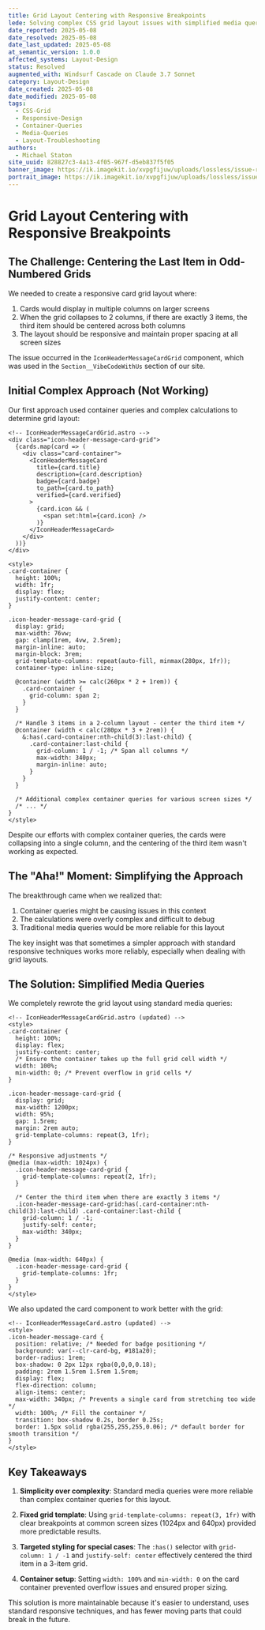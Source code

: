 ```yaml
---
title: Grid Layout Centering with Responsive Breakpoints
lede: Solving complex CSS grid layout issues with simplified media queries
date_reported: 2025-05-08
date_resolved: 2025-05-08
date_last_updated: 2025-05-08
at_semantic_version: 1.0.0
affected_systems: Layout-Design
status: Resolved
augmented_with: Windsurf Cascade on Claude 3.7 Sonnet
category: Layout-Design
date_created: 2025-05-08
date_modified: 2025-05-08
tags:
  - CSS-Grid
  - Responsive-Design
  - Container-Queries
  - Media-Queries
  - Layout-Troubleshooting
authors:
  - Michael Staton
site_uuid: 828827c3-4a13-4f05-967f-d5eb837f5f05
banner_image: https://ik.imagekit.io/xvpgfijuw/uploads/lossless/issue-resolutions/2025-05-10_banner_image_Grid-Layout-Centering-with-Responsive-Breakpoints_a931cb60-b1d4-4bf0-8745-6f5dc690564a_W60ZYjAHw.webp
portrait_image: https://ik.imagekit.io/xvpgfijuw/uploads/lossless/issue-resolutions/2025-05-10_portrait_image_Grid-Layout-Centering-with-Responsive-Breakpoints_8f0b56c3-d7cb-439f-9aa0-048b3f3b29af_ticz-L5a5q.webp
---
```


# Grid Layout Centering with Responsive Breakpoints

## The Challenge: Centering the Last Item in Odd-Numbered Grids

We needed to create a responsive card grid layout where:
1. Cards would display in multiple columns on larger screens
2. When the grid collapses to 2 columns, if there are exactly 3 items, the third item should be centered across both columns
3. The layout should be responsive and maintain proper spacing at all screen sizes

The issue occurred in the `IconHeaderMessageCardGrid` component, which was used in the `Section__VibeCodeWithUs` section of our site.

## Initial Complex Approach (Not Working)

Our first approach used container queries and complex calculations to determine grid layout:

```astro
<!-- IconHeaderMessageCardGrid.astro -->
<div class="icon-header-message-card-grid">
  {cards.map(card => (
    <div class="card-container">
      <IconHeaderMessageCard
        title={card.title}
        description={card.description}
        badge={card.badge}
        to_path={card.to_path}
        verified={card.verified}
      >
        {card.icon && (
          <span set:html={card.icon} />
        )}
      </IconHeaderMessageCard>
    </div>
  ))}
</div>

<style>
.card-container {
  height: 100%;
  width: 1fr;
  display: flex;
  justify-content: center;
}

.icon-header-message-card-grid {
  display: grid;
  max-width: 76vw;
  gap: clamp(1rem, 4vw, 2.5rem);
  margin-inline: auto;
  margin-block: 3rem;
  grid-template-columns: repeat(auto-fill, minmax(280px, 1fr));
  container-type: inline-size;
  
  @container (width >= calc(260px * 2 + 1rem)) {
    .card-container {
      grid-column: span 2;
    }
  }

  /* Handle 3 items in a 2-column layout - center the third item */
  @container (width < calc(280px * 3 + 2rem)) {
    &:has(.card-container:nth-child(3):last-child) {
      .card-container:last-child {
        grid-column: 1 / -1; /* Span all columns */
        max-width: 340px;
        margin-inline: auto;
      }
    }
  }
  
  /* Additional complex container queries for various screen sizes */
  /* ... */
}
</style>
```

Despite our efforts with complex container queries, the cards were collapsing into a single column, and the centering of the third item wasn't working as expected.

## The "Aha!" Moment: Simplifying the Approach

The breakthrough came when we realized that:

1. Container queries might be causing issues in this context
2. The calculations were overly complex and difficult to debug
3. Traditional media queries would be more reliable for this layout

The key insight was that sometimes a simpler approach with standard responsive techniques works more reliably, especially when dealing with grid layouts.

## The Solution: Simplified Media Queries

We completely rewrote the grid layout using standard media queries:

```astro
<!-- IconHeaderMessageCardGrid.astro (updated) -->
<style>
.card-container {
  height: 100%;
  display: flex;
  justify-content: center;
  /* Ensure the container takes up the full grid cell width */
  width: 100%;
  min-width: 0; /* Prevent overflow in grid cells */
}

.icon-header-message-card-grid {
  display: grid;
  max-width: 1200px;
  width: 95%;
  gap: 1.5rem;
  margin: 2rem auto;
  grid-template-columns: repeat(3, 1fr);
}

/* Responsive adjustments */
@media (max-width: 1024px) {
  .icon-header-message-card-grid {
    grid-template-columns: repeat(2, 1fr);
  }
  
  /* Center the third item when there are exactly 3 items */
  .icon-header-message-card-grid:has(.card-container:nth-child(3):last-child) .card-container:last-child {
    grid-column: 1 / -1;
    justify-self: center;
    max-width: 340px;
  }
}

@media (max-width: 640px) {
  .icon-header-message-card-grid {
    grid-template-columns: 1fr;
  }
}
</style>
```

We also updated the card component to work better with the grid:

```astro
<!-- IconHeaderMessageCard.astro (updated) -->
<style>
.icon-header-message-card {
  position: relative; /* Needed for badge positioning */
  background: var(--clr-card-bg, #181a20);
  border-radius: 1rem;
  box-shadow: 0 2px 12px rgba(0,0,0,0.18);
  padding: 2rem 1.5rem 1.5rem 1.5rem;
  display: flex;
  flex-direction: column;
  align-items: center;
  max-width: 340px; /* Prevents a single card from stretching too wide */
  width: 100%; /* Fill the container */
  transition: box-shadow 0.2s, border 0.25s;
  border: 1.5px solid rgba(255,255,255,0.06); /* default border for smooth transition */
}
</style>
```

## Key Takeaways

1. **Simplicity over complexity**: Standard media queries were more reliable than complex container queries for this layout.

2. **Fixed grid template**: Using `grid-template-columns: repeat(3, 1fr)` with clear breakpoints at common screen sizes (1024px and 640px) provided more predictable results.

3. **Targeted styling for special cases**: The `:has()` selector with `grid-column: 1 / -1` and `justify-self: center` effectively centered the third item in a 3-item grid.

4. **Container setup**: Setting `width: 100%` and `min-width: 0` on the card container prevented overflow issues and ensured proper sizing.

This solution is more maintainable because it's easier to understand, uses standard responsive techniques, and has fewer moving parts that could break in the future.
